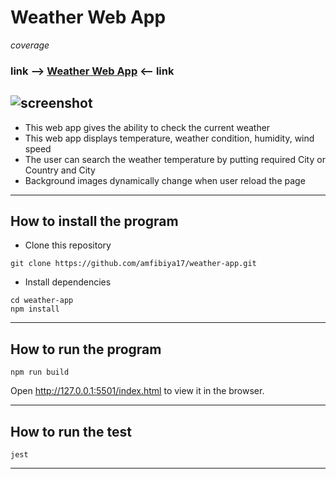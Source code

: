 Weather Web App
===

$coverage$

### link --> [Weather Web App](http://weather--app.s3-website.eu-west-2.amazonaws.com/) <-- link

![screenshot](https://i.postimg.cc/WbYFjLcm/Screenshot-2022-07-01-at-01-03-03.png)
---

- This web app gives the ability to check the current weather
- This web app displays temperature, weather condition, humidity, wind speed
- The user can search the weather temperature by putting required City or Country and City
- Background images dynamically change when user reload the page

---

## How to install the program

- Clone this repository 
```
git clone https://github.com/amfibiya17/weather-app.git
```

- Install dependencies
```
cd weather-app
npm install
```

---

## How to run the program

```
npm run build
```
Open http://127.0.0.1:5501/index.html to view it in the browser.

---

## How to run the test

```
jest
```

---